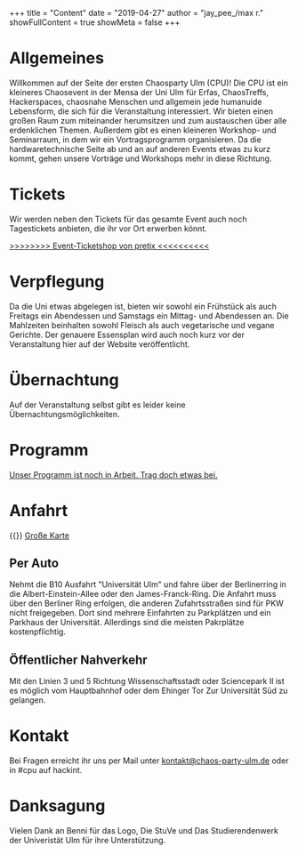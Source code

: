+++
title = "Content"
date = "2019-04-27"
author = "jay_pee_/max r."
showFullContent = true
showMeta = false
+++

# Allgemeines
Willkommen auf der Seite der ersten Chaosparty Ulm (CPU)! Die CPU ist ein kleineres Chaosevent in der Mensa der Uni Ulm für Erfas, ChaosTreffs, Hackerspaces, chaosnahe Menschen und allgemein jede humanuide Lebensform, die sich für die Veranstaltung interessiert. Wir bieten einen großen Raum zum miteinander herumsitzen und zum austauschen über alle erdenklichen Themen. Außerdem gibt es einen kleineren Workshop- und Seminarraum, in dem wir ein Vortragsprogramm organisieren. Da die hardwaretechnische Seite ab und an auf anderen Events etwas zu kurz kommt, gehen unsere Vorträge und Workshops mehr in diese Richtung.

# Tickets

Wir werden neben den Tickets für das gesamte Event auch noch Tagestickets anbieten, die ihr vor Ort erwerben könnt.

[>>>>>>>> Event-Ticketshop von pretix <<<<<<<<<<](https://pretix.chaos-party-ulm.de/frrm/cpu19/)

# Verpflegung
Da die Uni etwas abgelegen ist, bieten wir sowohl ein Frühstück als auch Freitags ein Abendessen und Samstags ein Mittag- und Abendessen an. Die Mahlzeiten beinhalten sowohl Fleisch als auch vegetarische und vegane Gerichte. Der genauere Essensplan wird auch noch kurz vor der Veranstaltung hier auf der Website veröffentlicht.
# Übernachtung
Auf der Veranstaltung selbst gibt es leider keine Übernachtungsmöglichkeiten.

# Programm

[Unser Programm ist noch in Arbeit. Trag doch etwas bei.](https://pretalx.chaos-party-ulm.de/cpu19/)


# Anfahrt
{{<maps>}}
[Große Karte](./map.html)

## Per Auto
Nehmt die B10 Ausfahrt "Universität Ulm" und fahre über der Berlinerring in die Albert-Einstein-Allee oder den James-Franck-Ring. Die Anfahrt muss über den Berliner Ring erfolgen, die anderen Zufahrtsstraßen sind für PKW nicht freigegeben. Dort sind mehrere Einfahrten zu Parkplätzen und ein Parkhaus der Universität. Allerdings sind die meisten Pakrplätze kostenpflichtig.
## Öffentlicher Nahverkehr
Mit den Linien 3 und 5 Richtung Wissenschaftsstadt oder Sciencepark II ist es möglich vom Hauptbahnhof oder dem Ehinger Tor Zur Universität Süd zu gelangen.

# Kontakt
Bei Fragen erreicht ihr uns per Mail unter kontakt@chaos-party-ulm.de oder in #cpu auf hackint. 

# Danksagung
Vielen Dank an Benni für das Logo, Die StuVe und Das Studierendenwerk der Univeristät Ulm für ihre Unterstützung.